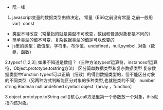 <!--
 * @Author: your name
 * @Date: 2020-12-27 10:15:25
 * @LastEditTime: 2020-12-28 11:24:13
 * @LastEditors: Please set LastEditors
 * @Description: In User Settings Edit
 * @FilePath: \git_pro\xyl_fullstack\JS\ryf\readme.md
-->
- 阮一峰

1. javascript变量的数据类型由值决定，
常量（ES6之前没有常量  之前一般用var）const
- 类型不可改变（常量指的就是类型不可改变，数组和普通对象都是不同的）
- 简单类型的值不可变，复杂数据类型的值是可以改变的
- js里的类型：数值型，字符串，布尔值，undefined，null,symbol,
对象（数组，函数）

2.typeof [1,2,3]; 如果不知道是数组？（三种方法typeof运算符，instanceof运算符，Object.prototype.tostring方法）
区分简单数据类型和复杂数据类型
复杂数据类型中function
typeof可以正确（细致）的得到数据类型的，但不能区分对象的不同类型（另两种方式判断能区分对象的多种类型,也就是类的不同）
number string Boolean null undefined symbol object（array ，function）


3.object.prototype.toString.call()核心,call方法里第一个参数放一个对象，this就指向该对象。